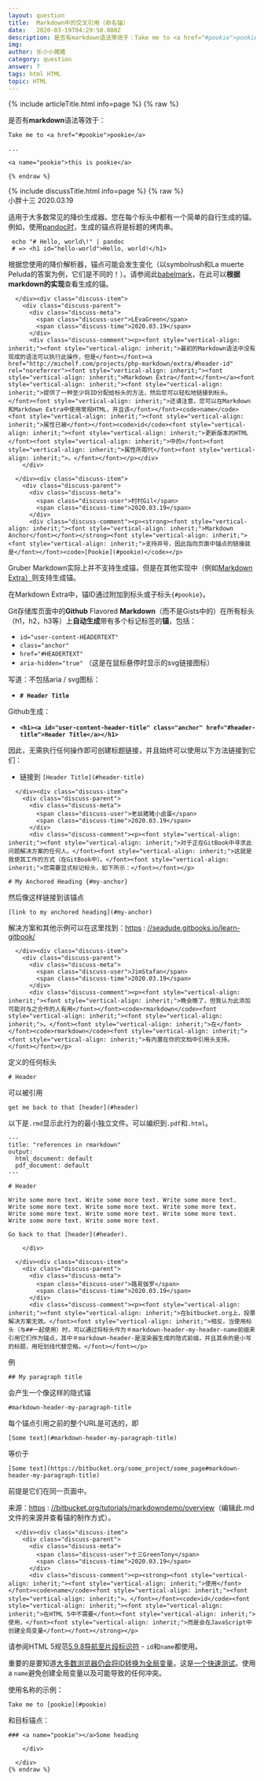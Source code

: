 ```yaml
---
layout: question
title:  Markdown中的交叉引用（命名锚）
date:   2020-03-19T04:29:50.000Z
description: 是否有markdown语法等效于：Take me to <a href="#pookie">pookie</a>... <a name="po...
img: 
author: 乐小小猪猪
category: question
answer: 7
tags: html HTML
topic: HTML
---
```

<div class="article-root">
  <div class="article">
    {% include articleTitle.html info=page %}
    {% raw %}
    <div class="article-content"><p><font style="vertical-align: inherit;"><font style="vertical-align: inherit;">是否有</font></font><strong><font style="vertical-align: inherit;"><font style="vertical-align: inherit;">markdown</font></font></strong><font style="vertical-align: inherit;"><font style="vertical-align: inherit;">语法等效于：</font></font></p>

<pre class="lang-html prettyprint-override"><code>Take me to &lt;a href="#pookie"&gt;pookie&lt;/a&gt;<font></font>
<font></font>
... <font></font>
<font></font>
&lt;a name="pookie"&gt;this is pookie&lt;/a&gt;<font></font>
</code></pre></div>
    {% endraw %}
  </div>

  <div class="discuss-wrapper">
    {% include discussTitle.html info=page %}
    {% raw %}
    <div class="discuss-item">
        <div class="discuss-parent">
          <div class="discuss-meta">
            <span class="discuss-user">小胖十三</span>
            <span class="discuss-time">2020.03.19</span>
          </div>
          <div class="discuss-comment"><p><font style="vertical-align: inherit;"><font style="vertical-align: inherit;">适用于大多数常见的降价生成器。</font><font style="vertical-align: inherit;">您在每个标头中都有一个简单的自行生成的锚。</font><font style="vertical-align: inherit;">例如，使用</font></font><a href="//pandoc.org" rel="nofollow noreferrer"><font style="vertical-align: inherit;"><font style="vertical-align: inherit;">pandoc时</font></font></a><font style="vertical-align: inherit;"><font style="vertical-align: inherit;">，生成的锚点将是标题的烤肉串。</font></font></p>

<pre><code> echo "# Hello, world\!" | pandoc<font></font>
 # =&gt; &lt;h1 id="hello-world"&gt;Hello, world!&lt;/h1&gt;<font></font>
</code></pre>

<p><font style="vertical-align: inherit;"><font style="vertical-align: inherit;">根据您使用的降价解析器，锚点可能会发生变化（以symbolrush和La muerte Peluda的答案为例，它们是不同的！）。</font><font style="vertical-align: inherit;">请参阅此</font></font><a href="http://johnmacfarlane.net/babelmark2/?text=%5BGo+to+the+anchor%5D(%23i-have-an-anchor)%0A%0A%23+I+have+an+anchor" rel="nofollow noreferrer"><font style="vertical-align: inherit;"><font style="vertical-align: inherit;">babelmark</font></font></a><font style="vertical-align: inherit;"><font style="vertical-align: inherit;">，在</font><font style="vertical-align: inherit;">此</font><font style="vertical-align: inherit;">可以</font></font><strong><font style="vertical-align: inherit;"><font style="vertical-align: inherit;">根据markdown的实现</font></font></strong><font style="vertical-align: inherit;"><font style="vertical-align: inherit;">查看生成的锚</font><font style="vertical-align: inherit;">。</font></font></p></div>
        </div>
        
      </div><div class="discuss-item">
        <div class="discuss-parent">
          <div class="discuss-meta">
            <span class="discuss-user">LEvaGreen</span>
            <span class="discuss-time">2020.03.19</span>
          </div>
          <div class="discuss-comment"><p><font style="vertical-align: inherit;"><font style="vertical-align: inherit;">最初的Markdown语法中没有现成的语法可以执行此操作，但是</font></font><a href="http://michelf.com/projects/php-markdown/extra/#header-id" rel="noreferrer"><font style="vertical-align: inherit;"><font style="vertical-align: inherit;">Markdown Extra</font></font></a><font style="vertical-align: inherit;"><font style="vertical-align: inherit;">提供了一种至少将ID分配给标头的方法，然后您可以轻松地链接到标头。</font><font style="vertical-align: inherit;">还请注意，您可以在Markdown和Markdown Extra中使用常规HTML，并且该</font></font><code>name</code><font style="vertical-align: inherit;"><font style="vertical-align: inherit;">属性已被</font></font><code>id</code><font style="vertical-align: inherit;"><font style="vertical-align: inherit;">更新版本的HTML </font><font style="vertical-align: inherit;">中的</font><font style="vertical-align: inherit;">属性所取代</font><font style="vertical-align: inherit;">。</font></font></p></div>
        </div>
        
      </div><div class="discuss-item">
        <div class="discuss-parent">
          <div class="discuss-meta">
            <span class="discuss-user">村村Gil</span>
            <span class="discuss-time">2020.03.19</span>
          </div>
          <div class="discuss-comment"><p><strong><font style="vertical-align: inherit;"><font style="vertical-align: inherit;">Markdown Anchor</font></font></strong><font style="vertical-align: inherit;"><font style="vertical-align: inherit;">支持井号，因此指向页面中锚点的链接就是</font></font><code>[Pookie](#pookie)</code></p>

<p><font style="vertical-align: inherit;"><font style="vertical-align: inherit;">Gruber Markdown实际上并不支持生成锚，但是在其他实现中（例如</font></font><a href="https://michelf.ca/projects/php-markdown/extra/" rel="noreferrer"><font style="vertical-align: inherit;"><font style="vertical-align: inherit;">Markdown Extra）</font></font></a><font style="vertical-align: inherit;"><font style="vertical-align: inherit;">则支持生成锚</font><font style="vertical-align: inherit;">。</font></font></p>

<p><font style="vertical-align: inherit;"><font style="vertical-align: inherit;">在Markdown Extra中，锚ID通过附加到标头或子标头</font></font><code>{#pookie}</code><font style="vertical-align: inherit;"><font style="vertical-align: inherit;">。</font></font></p>

<p><strong><font style="vertical-align: inherit;"></font></strong><font style="vertical-align: inherit;"><font style="vertical-align: inherit;">Git存储库页面中的</font><strong><font style="vertical-align: inherit;">Github</font></strong><font style="vertical-align: inherit;"> Flavored </font><strong><font style="vertical-align: inherit;">Markdown</font></strong><font style="vertical-align: inherit;">（而不是Gists中的）</font><font style="vertical-align: inherit;">在所有标头（h1，h2，h3等）上</font></font><strong><font style="vertical-align: inherit;"><font style="vertical-align: inherit;">自动生成</font></font></strong><font style="vertical-align: inherit;"><font style="vertical-align: inherit;">带有多个标记标签的</font><strong><font style="vertical-align: inherit;">锚</font></strong><font style="vertical-align: inherit;">，包括：</font></font></p>

<ul>
<li><code>id="user-content-HEADERTEXT"</code></li>
<li><code>class="anchor"</code></li>
<li><code>href="#HEADERTEXT"</code></li>
<li><code>aria-hidden="true"</code><font style="vertical-align: inherit;"><font style="vertical-align: inherit;"> （这是在鼠标悬停时显示的svg链接图标）</font></font></li>
</ul>

<p><font style="vertical-align: inherit;"><font style="vertical-align: inherit;">写道：不包括aria / svg图标：</font></font></p>

<ul>
<li><strong><code># Header Title</code></strong></li>
</ul>

<p><font style="vertical-align: inherit;"><font style="vertical-align: inherit;">Github生成：</font></font></p>

<ul>
<li><strong><code>&lt;h1&gt;&lt;a id="user-content-header-title" class="anchor" href="#header-title"&gt;Header Title&lt;/a&gt;&lt;/h1&gt;</code></strong></li>
</ul>

<p><font style="vertical-align: inherit;"><font style="vertical-align: inherit;">因此，无需执行任何操作即可创建标题链接，并且始终可以使用以下方法链接到它们：</font></font></p>

<ul>
<li><font style="vertical-align: inherit;"><font style="vertical-align: inherit;">链接到 </font></font><code>[Header Title](#header-title)</code></li>
</ul></div>
        </div>
        
      </div><div class="discuss-item">
        <div class="discuss-parent">
          <div class="discuss-meta">
            <span class="discuss-user">老丝猪猪小卤蛋</span>
            <span class="discuss-time">2020.03.19</span>
          </div>
          <div class="discuss-comment"><p><font style="vertical-align: inherit;"><font style="vertical-align: inherit;">对于正在GitBook中寻求此问题解决方案的任何人。</font><font style="vertical-align: inherit;">这就是我使其工作的方式（在GitBook中）。</font><font style="vertical-align: inherit;">您需要显式标记标头，如下所示：</font></font></p>

<pre><code># My Anchored Heading {#my-anchor}
</code></pre>

<p><font style="vertical-align: inherit;"><font style="vertical-align: inherit;">然后像这样链接到该锚点</font></font></p>

<pre><code>[link to my anchored heading](#my-anchor)
</code></pre>

<p><font style="vertical-align: inherit;"><font style="vertical-align: inherit;">解决方案和其他示例可以在这里找到：</font><a href="https://seadude.gitbooks.io/learn-gitbook/" rel="nofollow noreferrer"><font style="vertical-align: inherit;">https</font></a><font style="vertical-align: inherit;"> : </font></font><a href="https://seadude.gitbooks.io/learn-gitbook/" rel="nofollow noreferrer"><font style="vertical-align: inherit;"><font style="vertical-align: inherit;">//seadude.gitbooks.io/learn-gitbook/</font></font></a></p></div>
        </div>
        
      </div><div class="discuss-item">
        <div class="discuss-parent">
          <div class="discuss-meta">
            <span class="discuss-user">JimStafan</span>
            <span class="discuss-time">2020.03.19</span>
          </div>
          <div class="discuss-comment"><p><font style="vertical-align: inherit;"><font style="vertical-align: inherit;">晚会晚了，但我认为此添加可能对与之合作的人有用</font></font><code>rmarkdown</code><font style="vertical-align: inherit;"><font style="vertical-align: inherit;">。</font><font style="vertical-align: inherit;">在</font></font><code>rmarkdown</code><font style="vertical-align: inherit;"><font style="vertical-align: inherit;">有内置在你的文档中引用头支持。</font></font></p>

<p><font style="vertical-align: inherit;"><font style="vertical-align: inherit;">定义的任何标头</font></font></p>

<pre><code>#&nbsp;Header
</code></pre>

<p><font style="vertical-align: inherit;"><font style="vertical-align: inherit;">可以被引用 </font></font></p>

<pre><code>get me back to that [header](#header)
</code></pre>

<p><font style="vertical-align: inherit;"><font style="vertical-align: inherit;">以下是</font></font><code>.rmd</code><font style="vertical-align: inherit;"><font style="vertical-align: inherit;">显示此行为</font><font style="vertical-align: inherit;">的最小独立</font><font style="vertical-align: inherit;">文件。</font><font style="vertical-align: inherit;">可以编织到</font></font><code>.pdf</code><font style="vertical-align: inherit;"><font style="vertical-align: inherit;">和</font></font><code>.html</code><font style="vertical-align: inherit;"><font style="vertical-align: inherit;">。</font></font></p>

<pre><code>---<font></font>
title: "references in rmarkdown"<font></font>
output:<font></font>
  html_document: default<font></font>
  pdf_document: default<font></font>
---<font></font>
<font></font>
# Header<font></font>
<font></font>
Write some more text. Write some more text. Write some more text. Write some more text. Write some more text. Write some more text. Write some more text. Write some more text. Write some more text. Write some more text. Write some more text. <font></font>
<font></font>
Go back to that [header](#header).<font></font>
</code></pre></div>
        </div>
        
      </div><div class="discuss-item">
        <div class="discuss-parent">
          <div class="discuss-meta">
            <span class="discuss-user">路易伽罗</span>
            <span class="discuss-time">2020.03.19</span>
          </div>
          <div class="discuss-comment"><p><font style="vertical-align: inherit;"><font style="vertical-align: inherit;">在bitbucket.org上，投票解决方案无效。</font><font style="vertical-align: inherit;">相反，当使用标头（与##一起使用）时，可以通过将标头作为＃markdown-header-my-header-name前缀来引用它们作为锚点，其中＃markdown-header-是渲染器生成的隐式前缀，并且其余的是小写的标题，用短划线代替空格。</font></font></p>

<p><font style="vertical-align: inherit;"><font style="vertical-align: inherit;">例</font></font></p>

<pre><code>## My paragraph title
</code></pre>

<p><font style="vertical-align: inherit;"><font style="vertical-align: inherit;">会产生一个像这样的隐式锚</font></font></p>

<pre><code>#markdown-header-my-paragraph-title
</code></pre>

<p><font style="vertical-align: inherit;"><font style="vertical-align: inherit;">每个锚点引用之前的整个URL是可选的，即 </font></font></p>

<pre class="lang-none prettyprint-override"><code>[Some text](#markdown-header-my-paragraph-title)
</code></pre>

<p><font style="vertical-align: inherit;"><font style="vertical-align: inherit;">等价于 </font></font></p>

<pre class="lang-none prettyprint-override"><code>[Some text](https://bitbucket.org/some_project/some_page#markdown-header-my-paragraph-title) 
</code></pre>

<p><font style="vertical-align: inherit;"><font style="vertical-align: inherit;">前提是它们在同一页面中。</font></font></p>

<p><font style="vertical-align: inherit;"><font style="vertical-align: inherit;">来源：</font></font><a href="https://bitbucket.org/tutorials/markdowndemo/overview" rel="noreferrer"><font style="vertical-align: inherit;"><font style="vertical-align: inherit;">https</font></font></a><font style="vertical-align: inherit;"><font style="vertical-align: inherit;"> : </font><a href="https://bitbucket.org/tutorials/markdowndemo/overview" rel="noreferrer"><font style="vertical-align: inherit;">//bitbucket.org/tutorials/markdowndemo/overview</font></a><font style="vertical-align: inherit;">（编辑此.md文件的来源并查看锚的制作方式）。</font></font></p></div>
        </div>
        
      </div><div class="discuss-item">
        <div class="discuss-parent">
          <div class="discuss-meta">
            <span class="discuss-user">十三GreenTony</span>
            <span class="discuss-time">2020.03.19</span>
          </div>
          <div class="discuss-comment"><p><strong><font style="vertical-align: inherit;"><font style="vertical-align: inherit;">使用</font></font><code>name</code><font style="vertical-align: inherit;"><font style="vertical-align: inherit;">。</font></font><code>id</code><font style="vertical-align: inherit;"><font style="vertical-align: inherit;">在HTML 5中不需要</font><font style="vertical-align: inherit;">使用，</font><font style="vertical-align: inherit;">而是会在JavaScript中创建全局变量</font></font></strong></p>

<p><font style="vertical-align: inherit;"><font style="vertical-align: inherit;">请参阅HTML 5规范</font></font><a href="http://dev.w3.org/html5/spec/Overview.html#scroll-to-fragid" rel="noreferrer"><font style="vertical-align: inherit;"><font style="vertical-align: inherit;">5.9.8导航至片段标识符</font></font></a><font style="vertical-align: inherit;"><font style="vertical-align: inherit;"> - </font></font><code>id</code><font style="vertical-align: inherit;"><font style="vertical-align: inherit;">和</font></font><code>name</code><font style="vertical-align: inherit;"><font style="vertical-align: inherit;">都使用。</font></font></p>

<p><font style="vertical-align: inherit;"><font style="vertical-align: inherit;">重要的是要知道</font></font><a href="http://www.2ality.com/2012/08/ids-are-global.html" rel="noreferrer"><font style="vertical-align: inherit;"><font style="vertical-align: inherit;">大多数浏览器仍会将ID转换为全局变量</font></font></a><font style="vertical-align: inherit;"><font style="vertical-align: inherit;">。</font><font style="vertical-align: inherit;">这是</font></font><a href="http://codepen.io/seraphzz/pen/Arasd" rel="noreferrer"><font style="vertical-align: inherit;"><font style="vertical-align: inherit;">一个快速测试</font></font></a><font style="vertical-align: inherit;"><font style="vertical-align: inherit;">。</font><font style="vertical-align: inherit;">使用a </font></font><code>name</code><font style="vertical-align: inherit;"><font style="vertical-align: inherit;">避免创建全局变量以及可能导致的任何冲突。</font></font></p>

<p><font style="vertical-align: inherit;"><font style="vertical-align: inherit;">使用名称的示例：</font></font></p>

<pre class="lang-none prettyprint-override"><code>Take me to [pookie](#pookie)
</code></pre>

<p><font style="vertical-align: inherit;"><font style="vertical-align: inherit;">和目标锚点：</font></font></p>

<pre class="lang-none prettyprint-override"><code>### &lt;a name="pookie"&gt;&lt;/a&gt;Some heading
</code></pre></div>
        </div>
        
      </div>
    {% endraw %}
  </div>
<div>
